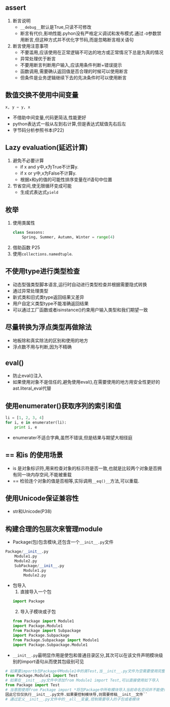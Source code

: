 ## assert
1. 断言说明
    * ``__debug__``默认是True,只读不可修改
    * 断言有代价,影响性能.pyhon没有严格定义调试和发布模式.通过``-O``参数禁用断言,但这种方式并不优化字节码,而是忽略断言相关语句
2. 断言使用注意事项
    * 不要滥用,应该使用在正常逻辑不可达的地方或正常情况下总是为真的情况
    * 异常处理优于断言
    * 不要用断言判断用户输入,应该用条件判断+错误提示
    * 函数调用,需要确认返回值是否合理的时候可以使用断言
    * 但条件是业务逻辑继续下去的先决条件时可以使用断言

## 数值交换不使用中间变量
```python
x, y = y, x
```
* 不借助中间变量,代码更简洁,性能更好
* python表达式一般从左到右计算,但是表达式赋值先右后左
* 字节码分析参照书本(P22)

## Lazy evaluation(延迟计算)
1. 避免不必要计算
    * if x and y中,x为True不计算y.
    * if x or y中,x为False不计算y.
    * 根据x和y的值的可能性排序变量在if语句中位置
2. 节省空间,使无限循环变成可能
    * 生成式表达式``yield``

## 枚举
1. 使用类属性
    ```python
    class Seasons:
        Spring, Summer, Autumn, Winter = range(4)
     ```
2. 借助函数
    P25
3. 使用``collections.namedtuple``.

## 不使用type进行类型检查
* 动态型强类型脚本语言,运行时自动进行类型检查并根据需要隐式转换
* 通过异常处理类型
* 新式类和旧式类type返回结果又差异
* 用户自定义类型type不能准确返回结果
* 可以通过工厂函数或者isinstance()约束用户输入类型和我们期望一致

## 尽量转换为浮点类型再做除法
* 地板除和真实除法的区别和使用的地方
* 浮点数不用与判断,因为不精确

## eval()
* 防止eval()注入
* 如果使用对象不是信任的,避免使用eval(),在需要使用的地方用安全性更好的ast.literal_eval代替

## 使用enumerater()获取序列的索引和值
```python
li = [1, 2, 3, 4]
for i, e in enumerater(li):
    print i, e
```
* enumerater不适合字典,虽然不错误,但是结果与期望大相径庭

## == 和is 的使用场景
* is 是对象标识符,用来检查对象的标示符是否一致,也就是比较两个对象是否拥有同一块内存空间,不能被重载
* == 检验连个对象的值是否相等,实际调用``__eq()__``方法,可以重载.

## 使用Unicode保证兼容性
* str和Unicode(P38)

## 构建合理的包层次来管理module
* Package(包)包含模块,还包含一个``__init__.py``文件
```python
Package/__init__.py
    Module1.py
    Module2.py
    SubPackage/__init__.py
        Module1.py
        Module2.py
```
* 包导入
    1. 直接导入一个包
    ```python
    import Package
    ```
    2. 导入子模块或子包
    ```python
    from Package import Module1
    import Package.Module1
    from Package import Subpackage
    import Package.Subpackage
    from Package.Subpackage import Module1
    import Package.Subpackage.Module1
    ```
* ``__init__.py``最明显作用是使包和普通目录区分,其次可以在该文件声明模块级别的import语句从而使其包级别可见
```python
# 如果要importb包Package中Module1中的类Test,当__init__.py文件为空需要使用完整路径申明
from Package.Module1 import Test
# 如果在__init__.py文件中添加from Module1 import Test,可以直接使用如下导入
from Package import Test
# 当意图使用from Package import *将包Package中所有模块导入当前命名空间并不能使得导入的模块生效,Python不能正确判断使得导入的模块生效(因为不同平台间文件命名规则不同),
因此它仅仅执行__init__.py文件.如果要控制模块导,则需要修稿__init__文件``
# 通过定义__init__.py文件中的__all__变量,控制需要导入的子包或者模块
```






